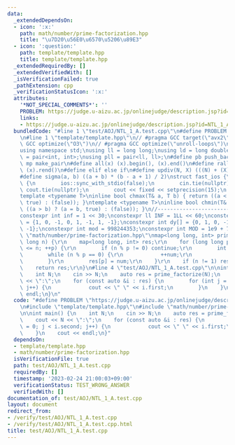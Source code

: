 ```yaml
---
data:
  _extendedDependsOn:
  - icon: ':x:'
    path: math/number/prime-factorization.hpp
    title: "\u7D20\u56E0\u6570\u5206\u89E3"
  - icon: ':question:'
    path: template/template.hpp
    title: template/template.hpp
  _extendedRequiredBy: []
  _extendedVerifiedWith: []
  _isVerificationFailed: true
  _pathExtension: cpp
  _verificationStatusIcon: ':x:'
  attributes:
    '*NOT_SPECIAL_COMMENTS*': ''
    PROBLEM: https://judge.u-aizu.ac.jp/onlinejudge/description.jsp?id=NTL_1_A
    links:
    - https://judge.u-aizu.ac.jp/onlinejudge/description.jsp?id=NTL_1_A
  bundledCode: "#line 1 \"test/AOJ/NTL_1_A.test.cpp\"\n#define PROBLEM \"https://judge.u-aizu.ac.jp/onlinejudge/description.jsp?id=NTL_1_A\"\
    \n#line 1 \"template/template.hpp\"\n// #pragma GCC target(\"avx2\")\n// #pragma\
    \ GCC optimize(\"O3\")\n// #pragma GCC optimize(\"unroll-loops\")\n#include <bits/stdc++.h>\n\
    using namespace std;\nusing ll = long long;\nusing ld = long double;\nusing pii\
    \ = pair<int, int>;\nusing pll = pair<ll, ll>;\n#define pb push_back\n#define\
    \ mp make_pair\n#define all(x) (x).begin(), (x).end()\n#define rall(x) (x).rbegin(),\
    \ (x).rend()\n#define elif else if\n#define updiv(N, X) (((N) + (X)-1) / (X))\n\
    #define sigma(a, b) ((a + b) * (b - a + 1) / 2)\nstruct fast_ios {\n    fast_ios()\
    \ {\n        ios::sync_with_stdio(false);\n        cin.tie(nullptr);\n       \
    \ cout.tie(nullptr);\n        cout << fixed << setprecision(15);\n    };\n} fast_ios_;\n\
    template <typename T>\ninline bool chmax(T& a, T b) { return ((a < b) ? (a = b,\
    \ true) : (false)); }\ntemplate <typename T>\ninline bool chmin(T& a, T b) { return\
    \ ((a > b) ? (a = b, true) : (false)); }\n//----------------------------------------------------------------------------\n\
    constexpr int inf = 1 << 30;\nconstexpr ll INF = 1LL << 60;\nconstexpr int dx[]\
    \ = {1, 0, -1, 0, 1, -1, 1, -1};\nconstexpr int dy[] = {0, 1, 0, -1, 1, 1, -1,\
    \ -1};\nconstexpr int mod = 998244353;\nconstexpr int MOD = 1e9 + 7;\n#line 1\
    \ \"math/number/prime-factorization.hpp\"\nmap<long long, int> prime_factorize(long\
    \ long n) {\r\n    map<long long, int> res;\r\n    for (long long p = 2; p * p\
    \ <= n; ++p) {\r\n        if (n % p != 0) continue;\r\n        int num = 0;\r\n\
    \        while (n % p == 0) {\r\n            ++num;\r\n            n /= p;\r\n\
    \        }\r\n        res[p] = num;\r\n    }\r\n    if (n != 1) res[n] = 1;\r\n\
    \    return res;\r\n}\n#line 4 \"test/AOJ/NTL_1_A.test.cpp\"\n\nint main() {\n\
    \    int N;\n    cin >> N;\n    auto res = prime_factorize(N);\n    cout << N\
    \ << \":\";\n    for (const auto &i : res) {\n        for (int j = 0; j < i.second;\
    \ j++) {\n            cout << \" \" << i.first;\n        }\n    }\n    cout <<\
    \ endl;\n}\n"
  code: "#define PROBLEM \"https://judge.u-aizu.ac.jp/onlinejudge/description.jsp?id=NTL_1_A\"\
    \n#include \"template/template.hpp\"\n#include \"math/number/prime-factorization.hpp\"\
    \n\nint main() {\n    int N;\n    cin >> N;\n    auto res = prime_factorize(N);\n\
    \    cout << N << \":\";\n    for (const auto &i : res) {\n        for (int j\
    \ = 0; j < i.second; j++) {\n            cout << \" \" << i.first;\n        }\n\
    \    }\n    cout << endl;\n}"
  dependsOn:
  - template/template.hpp
  - math/number/prime-factorization.hpp
  isVerificationFile: true
  path: test/AOJ/NTL_1_A.test.cpp
  requiredBy: []
  timestamp: '2023-02-24 21:00:03+09:00'
  verificationStatus: TEST_WRONG_ANSWER
  verifiedWith: []
documentation_of: test/AOJ/NTL_1_A.test.cpp
layout: document
redirect_from:
- /verify/test/AOJ/NTL_1_A.test.cpp
- /verify/test/AOJ/NTL_1_A.test.cpp.html
title: test/AOJ/NTL_1_A.test.cpp
---
```


